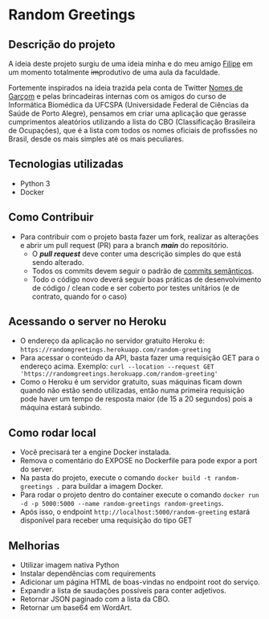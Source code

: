 # Random Greetings

## Descrição do projeto

A ideia deste projeto surgiu de uma ideia minha e do meu amigo [Filipe](https://github.com/oliveirafilipe) em um momento totalmente ~~im~~produtivo de uma aula da faculdade. 

Fortemente inspirados na ideia trazida pela conta de Twitter [Nomes de Garçom](https://twitter.com/NomesGarcom) e pelas brincadeiras internas com os amigos do curso de Informática Biomédica da UFCSPA (Universidade Federal de Ciências da Saúde de Porto Alegre), pensamos em criar uma aplicação que gerasse cumprimentos aleatórios utilizando a lista do CBO (Classificação Brasileira de Ocupações), que é a lista com todos os nomes oficiais de profissões no Brasil, desde os mais simples até os mais peculiares.

## Tecnologias utilizadas

- Python 3
- Docker

## Como Contribuir

- Para contribuir com o projeto basta fazer um fork, realizar as alterações e abrir um pull request (PR) para a branch ***main*** do repositório.
    - O ***pull request*** deve conter uma descrição simples do que está sendo alterado.
    - Todos os commits devem seguir o padrão de [commits semânticos](https://medium.com/@joao.dartora/tudo-o-que-voce-precisa-saber-sobre-commits-semanticos-1cd17d099fd0).
    - Todo o código novo deverá seguir boas práticas de desenvolvimento de código / clean code e ser coberto por testes unitários (e de contrato, quando for o caso)

## Acessando o server no Heroku

- O endereço da aplicação no servidor gratuito Heroku é: ```https://randomgreetings.herokuapp.com/random-greeting```
- Para acessar o conteúdo da API, basta fazer uma requisição GET para o endereço acima. Exemplo: ```curl --location --request GET 'https://randomgreetings.herokuapp.com/random-greeting'```
- Como o Heroku é um servidor gratuito, suas máquinas ficam down quando não estão sendo utilizadas, então numa primeira requisição pode haver um tempo de resposta maior (de 15 a 20 segundos) pois a máquina estará subindo.

## Como rodar local

- Você precisará ter a engine Docker instalada.
- Remova o comentário do EXPOSE no Dockerfile para pode expor a port do server.
- Na pasta do projeto, execute o comando ```docker build -t random-greetings .``` para buildar a imagem Docker.
- Para rodar o projeto dentro do container execute o comando ```docker run -d -p 5000:5000 --name random-greetings random-greetings```.
- Após isso, o endpoint ```http://localhost:5000/random-greeting``` estará disponível para receber uma requisição do tipo GET

## Melhorias

- Utilizar imagem nativa Python
- Instalar dependências com requirements
- Adicionar um página HTML de boas-vindas no endpoint root do serviço.
- Expandir a lista de saudações possíveis para conter adjetivos.
- Retornar JSON paginado com a lista da CBO.
- Retornar um base64 em WordArt.
